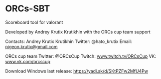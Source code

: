 # ORCs-SBT
Scoreboard tool for valorant

Developed by Andrey Krutix Krutikhin with the ORCs cup team support

Contacts:
Andrey Krutix Krutikhin
Twitter: @hato_krutix
Email: pigeon.krutix@gmail.com

ORCs cup team
Twitter: @ORCsCup
Twitch: www.twitch.tv/ORCsCup
VK: www.vk.com/orcscup

Download Windows last release: https://yadi.sk/d/SKtPZFw2MfU4Pw
